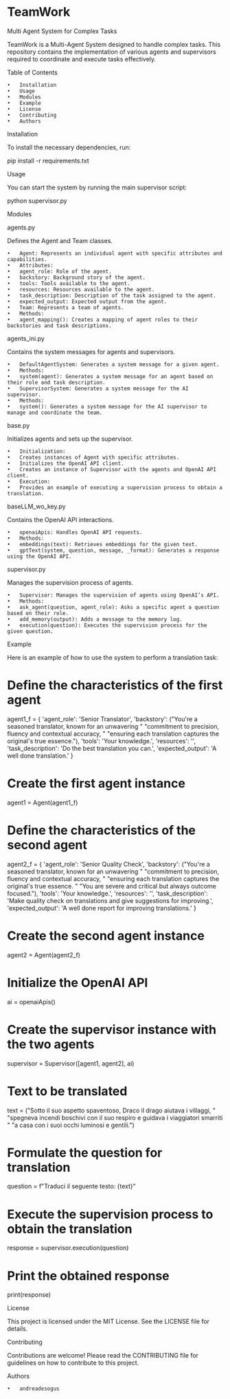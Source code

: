 # TeamWork
Multi Agent System for Complex Tasks

TeamWork is a Multi-Agent System designed to handle complex tasks. This repository contains the implementation of various agents and supervisors required to coordinate and execute tasks effectively.

Table of Contents

	•	Installation
	•	Usage
	•	Modules
	•	Example
	•	License
	•	Contributing
	•	Authors

Installation

To install the necessary dependencies, run:

pip install -r requirements.txt

Usage

You can start the system by running the main supervisor script:

python supervisor.py

Modules

agents.py

Defines the Agent and Team classes.

	•	Agent: Represents an individual agent with specific attributes and capabilities.
	•	Attributes:
	•	agent_role: Role of the agent.
	•	backstory: Background story of the agent.
	•	tools: Tools available to the agent.
	•	resources: Resources available to the agent.
	•	task_description: Description of the task assigned to the agent.
	•	expected_output: Expected output from the agent.
	•	Team: Represents a team of agents.
	•	Methods:
	•	agent_mapping(): Creates a mapping of agent roles to their backstories and task descriptions.

agents_ini.py

Contains the system messages for agents and supervisors.

	•	DefaultAgentSystem: Generates a system message for a given agent.
	•	Methods:
	•	system(agent): Generates a system message for an agent based on their role and task description.
	•	SupervisorSystem: Generates a system message for the AI supervisor.
	•	Methods:
	•	system(): Generates a system message for the AI supervisor to manage and coordinate the team.

base.py

Initializes agents and sets up the supervisor.

	•	Initialization:
	•	Creates instances of Agent with specific attributes.
	•	Initializes the OpenAI API client.
	•	Creates an instance of Supervisor with the agents and OpenAI API client.
	•	Execution:
	•	Provides an example of executing a supervision process to obtain a translation.

baseLLM_wo_key.py

Contains the OpenAI API interactions.

	•	openaiApis: Handles OpenAI API requests.
	•	Methods:
	•	embeddings(text): Retrieves embeddings for the given text.
	•	gptText(system, question, message, _format): Generates a response using the OpenAI API.

supervisor.py

Manages the supervision process of agents.

	•	Supervisor: Manages the supervision of agents using OpenAI’s API.
	•	Methods:
	•	ask_agent(question, agent_role): Asks a specific agent a question based on their role.
	•	add_memory(output): Adds a message to the memory log.
	•	execution(question): Executes the supervision process for the given question.

Example

Here is an example of how to use the system to perform a translation task:

# Define the characteristics of the first agent
agent1_f = {
    'agent_role': 'Senior Translator',
    'backstory': ("You're a seasoned translator, known for an unwavering "
                  "commitment to precision, fluency and contextual accuracy, "
                  "ensuring each translation captures the original's true essence."),
    'tools': 'Your knowledge.',
    'resources': '',
    'task_description': 'Do the best translation you can.',
    'expected_output': 'A well done translation.'
}

# Create the first agent instance
agent1 = Agent(agent1_f)

# Define the characteristics of the second agent
agent2_f = {
    'agent_role': 'Senior Quality Check',
    'backstory': ("You're a seasoned translator, known for an unwavering "
                  "commitment to precision, fluency and contextual accuracy, "
                  "ensuring each translation captures the original's true essence. "
                  "You are severe and critical but always outcome focused."),
    'tools': 'Your knowledge.',
    'resources': '',
    'task_description': 'Make quality check on translations and give suggestions for improving.',
    'expected_output': 'A well done report for improving translations.'
}

# Create the second agent instance
agent2 = Agent(agent2_f)

# Initialize the OpenAI API
ai = openaiApis()

# Create the supervisor instance with the two agents
supervisor = Supervisor([agent1, agent2], ai)

# Text to be translated
text = ("Sotto il suo aspetto spaventoso, Draco il drago aiutava i villaggi, "
        "spegneva incendi boschivi con il suo respiro e guidava i viaggiatori smarriti "
        "a casa con i suoi occhi luminosi e gentili.")

# Formulate the question for translation
question = f"Traduci il seguente testo: {text}"

# Execute the supervision process to obtain the translation
response = supervisor.execution(question)

# Print the obtained response
print(response)

License

This project is licensed under the MIT License. See the LICENSE file for details.

Contributing

Contributions are welcome! Please read the CONTRIBUTING file for guidelines on how to contribute to this project.

Authors

	•	andreadesogus
